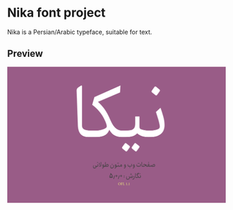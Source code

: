 # Nika font project

Nika is a  Persian/Arabic typeface, suitable for text.

## Preview
![Image of Yaktocat](docs/intro2-01.svg)
